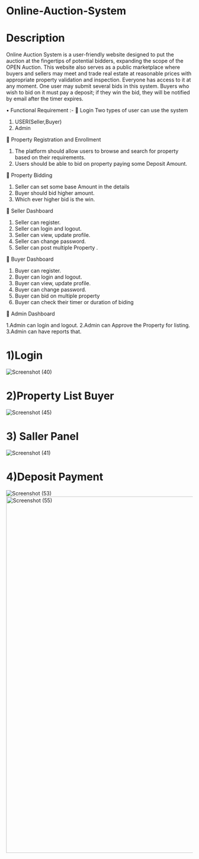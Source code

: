 # Online-Auction-System

# Description 
Online Auction System is a user-friendly website designed to put the auction at the fingertips of potential bidders, expanding the scope of the OPEN Auction. This website also serves as a public marketplace where buyers and sellers may meet and trade real estate at reasonable prices with appropriate property validation and inspection. Everyone has access to it at any moment. One user may submit several bids in this system. Buyers who wish to bid on it must pay a deposit; if they win the bid, they will be notified by email after the timer expires.

•	Functional Requirement :-
	Login
 Two types of user can use the system
 1. USER(Seller,Buyer)
 2. Admin


	Property Registration and Enrollment
1.	The platform should allow users to browse and search for property based on their requirements.
2.	  Users should be able to bid on property paying some Deposit Amount.


	Property Bidding
1.	Seller can set some base Amount  in the details 
2.	Buyer should bid higher amount.
3.	Which ever higher bid is the win.


	Seller Dashboard
1.  Seller can register.
2.  Seller can login and logout.
3.  Seller can view, update profile.
4.  Seller can change password.
5.  Seller can post multiple Property .

	Buyer Dashboard

  1.	Buyer can register.
  2.	Buyer can login and logout.
  3.	Buyer can view, update profile.
  4.	Buyer can change password.
  5.	Buyer can bid on multiple property 
  6. 	Buyer can check their timer or duration of biding

	 Admin Dashboard

  1.Admin can login and logout.
  2.Admin can Approve the Property for listing.
 3.Admin can have reports that.


# 1)Login 
![Screenshot (40)](https://user-images.githubusercontent.com/72089551/225545875-004a4f2f-f575-4c00-bb49-634c80ef82e5.png)

# 2)Property List Buyer 
![Screenshot (45)](https://user-images.githubusercontent.com/72089551/225546299-572b5362-f755-480a-a222-708b595854a5.png)

# 3) Saller Panel

![Screenshot (41)](https://user-images.githubusercontent.com/72089551/225546569-907d6023-e2dc-470a-835d-69c6d57ac03c.png)

# 4)Deposit Payment
![Screenshot (53)](https://user-images.githubusercontent.com/72089551/225546830-9fde5d07-5a7d-4b82-aa56-bd8b15b2f5ec.png)
<img width="960" alt="Screenshot (55)" src="https://user-images.githubusercontent.com/72089551/225546845-6356fa4d-c4f0-4c72-ad0c-08d3d39db396.png">
